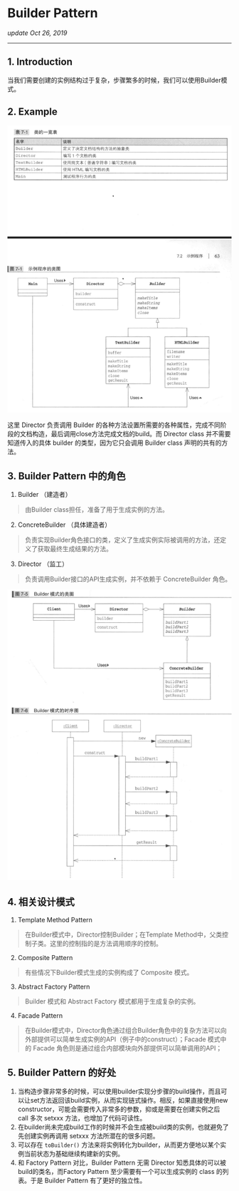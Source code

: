 # Builder Pattern
_update Oct 26, 2019_

---
## 1. Introduction
当我们需要创建的实例结构过于复杂，步骤繁多的时候，我们可以使用Builder模式。

## 2. Example
![UML](../.gitbook/assets/design-pattern-builder-0.png)

这里 Director 负责调用 Builder 的各种方法设置所需要的各种属性，完成不同阶段的文档构造，最后调用close方法完成文档的build。而 Director class 并不需要知道传入的具体 builder 的类型，因为它只会调用 Builder class 声明的共有的方法。

## 3. Builder Pattern 中的角色
1. Builder （建造者）
  > 由Builder class担任，准备了用于生成实例的方法。
2. ConcreteBuilder （具体建造者）
  > 负责实现Builder角色接口的类，定义了生成实例实际被调用的方法，还定义了获取最终生成结果的方法。
3. Director （监工）
  > 负责调用Builder接口的API生成实例，并不依赖于 ConcreteBuilder 角色。

![Builder Pattern UML](../.gitbook/assets/design-pattern-builder-1.png)

## 4. 相关设计模式
1. Template Method Pattern
  > 在Builder模式中，Director控制Builder；在Template Method中，父类控制子类。这里的控制指的是方法调用顺序的控制。
2. Composite Pattern
  > 有些情况下Builder模式生成的实例构成了 Composite 模式。
3. Abstract Factory Pattern
  > Builder 模式和 Abstract Factory 模式都用于生成复杂的实例。
4. Facade Pattern
  > 在Builder模式中，Director角色通过组合Builder角色中的复杂方法可以向外部提供可以简单生成实例的API（例子中的construct）；Facade 模式中的 Facade 角色则是通过组合内部模块向外部提供可以简单调用的API；

## 5. Builder Pattern 的好处
1. 当构造步骤非常多的时候，可以使用builder实现分步骤的build操作，而且可以让set方法返回该build实例，从而实现链式操作。相反，如果直接使用new constructor，可能会需要传入非常多的参数，抑或是需要在创建实例之后 call 多次 setxxx 方法，也增加了代码可读性。
2. 在builder尚未完成build工作的时候并不会生成被build类的实例，也就避免了先创建实例再调用 setxxx 方法所潜在的很多问题。
3. 可以存在 `toBuilder()` 方法来将实例转化为builder，从而更方便地以某个实例当前状态为基础继续构建新的实例。
4. 和 Factory Pattern 对比，Builder Pattern 无需 Director 知悉具体的可以被build的类名，而Factory Pattern 至少需要有一个可以生成实例的 class 的列表。于是 Builder Pattern 有了更好的独立性。
